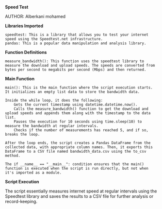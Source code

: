 **Speed Test**

AUTHOR: Alberkani mohamed

**Libraries Imported**

    speedtest: This is a library that allows you to test your internet speed using the Speedtest.net infrastructure.
    pandas: This is a popular data manipulation and analysis library.

**Function Definitions**

    measure_bandwidth(): This function uses the speedtest library to measure the download and upload speeds. The speeds are converted from bytes per second to megabits per second (Mbps) and then returned.

**Main Function**

    main(): This is the main function where the script execution starts. It initializes an empty list data to store the bandwidth data.

    Inside the while loop, it does the following:
        Gets the current timestamp using datetime.datetime.now().
        Calls the measure_bandwidth() function to get the download and upload speeds and appends them along with the timestamp to the data list.
        Pauses the execution for 10 seconds using time.sleep(10) to measure the bandwidth at regular intervals.
        Checks if the number of measurements has reached 5, and if so, breaks the loop.

    After the loop ends, the script creates a Pandas DataFrame from the collected data, with appropriate column names. Then, it exports this DataFrame to a CSV file named bandwidth_data.csv using the to_csv method.

    The if __name__ == "__main__": condition ensures that the main() function is executed when the script is run directly, but not when it's imported as a module.

**Script Execution**

The script essentially measures internet speed at regular intervals using the Speedtest library and saves the results to a CSV file for further analysis or record-keeping.
